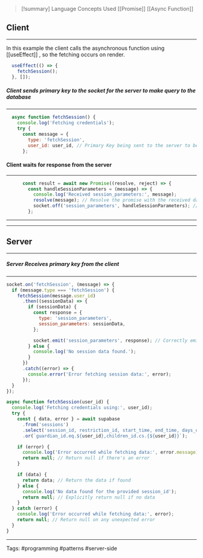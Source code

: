 
> [!summary] Language Concepts Used
>  [[Promise]]
>  [[Async Function]]
## Client
___
In this example the client calls the asynchronous function using [[useEffect]] , so the fetching occurs on render. 

```javascript
  useEffect(() => {
    fetchSession();
  }, []);
```

#####  **Client sends primary key to the socket for the server to make query to the database**
___
```javascript
  async function fetchSession() {
    console.log('Fetching credentials');
    try {
      const message = {
        type: 'fetchSession',
        user_id: user_id, // Primary Key being sent to the server to be used in query
      };
```

#### **Client waits for response from the server**
___
```javascript
      const result = await new Promise((resolve, reject) => {
        const handleSessionParameters = (message) => {
          console.log('Received session_parameters:', message);
          resolve(message); // Resolve the promise with the received data
          socket.off('session_parameters', handleSessionParameters); // Remove the listener after receiving the message
        };
```

___

___

## Server 
___
#####  **Server Receives primary key from the client**
___

```javascript
socket.on('fetchSession', (message) => {
  if (message.type === 'fetchSession') {
    fetchSession(message.user_id)
      .then((sessionData) => {
        if (sessionData) {
          const response = {
            type: 'session_parameters',
            session_parameters: sessionData,
          };

          socket.emit('session_parameters', response); // Correctly emit the response
        } else {
          console.log('No session data found.');
        }
      })
      .catch((error) => {
        console.error('Error fetching session data:', error);
      });
  }
});
```



```javascript
async function fetchSession(user_id) {
  console.log('Fetching credentials using:', user_id);
  try {
    const { data, error } = await supabase
      .from('sessions')
      .select('session_id, restriction_id, start_time, end_time, days_of_week, children_id')
      .or(`guardian_id.eq.${user_id},children_id.cs.{${user_id}}`);

    if (error) {
      console.log('Error occurred while fetching data:', error.message);
      return null; // Return null if there's an error
    }

    if (data) {
      return data; // Return the data if found
    } else {
      console.log('No data found for the provided session_id');
      return null; // Explicitly return null if no data
    }
  } catch (error) {
    console.log('Error occurred while fetching data:', error);
    return null; // Return null on any unexpected error
  }
}
```
___

Tags: #programming #patterns #server-side